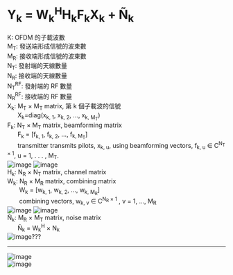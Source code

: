# Y<sub>k</sub> = W<sub>k</sub><sup>H</sup>H<sub>k</sub>F<sub>k</sub>X<sub>k</sub> + Ñ<sub>k</sub>
K: OFDM 的子載波數  
M<sub>T</sub>: 發送端形成信號的波束數  
M<sub>R</sub>: 接收端形成信號的波束數  
N<sub>T</sub>: 發射端的天線數量  
N<sub>R</sub>: 接收端的天線數量  
N<sub>T</sub><sup>RF</sup>: 發射端的 RF 數量  
N<sub>R</sub><sup>RF</sup>: 接收端的 RF 數量  
X<sub>k</sub>: M<sub>T</sub> × M<sub>T</sub> matrix, 第 k 個子載波的信號  
&nbsp;&nbsp;&nbsp;&nbsp;&nbsp;&nbsp;X<sub>k</sub>=diag(x<sub>k, 1</sub>, x<sub>k, 2</sub>, ..., x<sub>k, M<sub>T</sub></sub>)  
F<sub>k</sub>: N<sub>T</sub> × M<sub>T</sub> matrix, beamforming matrix  
&nbsp;&nbsp;&nbsp;&nbsp;&nbsp;&nbsp;F<sub>k</sub> = [f<sub>k, 1</sub>, f<sub>k, 2</sub>, ..., f<sub>k, M<sub>T</sub></sub>]  
&nbsp;&nbsp;&nbsp;&nbsp;&nbsp;&nbsp;transmitter transmits pilots, x<sub>k, u</sub>, using beamforming vectors, f<sub>k, u</sub> ∈ C<sup>N<sub>T</sub> × 1</sup>, u = 1, . . . , M<sub>T</sub>.  
![image](https://github.com/OuO333333/paper/assets/37506309/bf701a0a-867e-402f-a40d-0a9a2d2e8e82)
![image](https://github.com/OuO333333/paper/assets/37506309/e4d5dbc9-de8d-4c66-a872-1198bc912a50)  
H<sub>k</sub>: N<sub>R</sub> × N<sub>T</sub> matrix, channel matrix  
W<sub>k</sub>: N<sub>R</sub> × M<sub>R</sub> matrix, combining matrix  
&nbsp;&nbsp;&nbsp;&nbsp;&nbsp;&nbsp;&nbsp;W<sub>k</sub> = [w<sub>k, 1</sub>, w<sub>k, 2</sub>, ..., w<sub>k, M<sub>R</sub></sub>]  
&nbsp;&nbsp;&nbsp;&nbsp;&nbsp;&nbsp;&nbsp;combining vectors, w<sub>k, v</sub> ∈ C<sup>N<sub>R</sub> × 1</sup> , v = 1, ..., M<sub>R</sub>  
![image](https://github.com/OuO333333/paper/assets/37506309/427724a9-17b8-4cbc-8ec0-1fe5582f199f)
![image](https://github.com/OuO333333/paper/assets/37506309/9f036727-d641-4231-9980-ba79a88d666b)  
Ñ<sub>k</sub>: M<sub>R</sub> × M<sub>T</sub> matrix, noise matrix  
&nbsp;&nbsp;&nbsp;&nbsp;&nbsp;&nbsp;Ñ<sub>k</sub> = W<sub>k</sub><sup>H</sup> × N<sub>k</sub>  
![image](https://github.com/OuO333333/paper/assets/37506309/9d13af86-0c04-44a6-90d8-a26283e29b1f)???

  
-------------------------------------------------------------  


![image](https://github.com/OuO333333/paper/assets/37506309/92f8e685-3841-4b06-9fb8-2abe6bffb340)  
![image](https://github.com/OuO333333/paper/assets/37506309/0abea4ce-1978-4e6b-9941-46b647af62ef)


